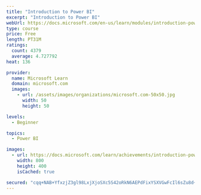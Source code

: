 ```yaml
---
title: "Introduction to Power BI"
excerpt: "Introduction to Power BI"
webUrl: https://docs.microsoft.com/en-us/learn/modules/introduction-power-bi/
type: course
price: Free
length: PT31M
ratings:
  count: 4379
  average: 4.727792
heat: 136

provider:
  name: Microsoft Learn
  domain: microsoft.com
  images:
    - url: /assets/images/organizations/microsoft.com-50x50.jpg
      width: 50
      height: 50

levels:
  - Beginner

topics:
  - Power BI

images:
  - url: https://docs.microsoft.com/learn/achievements/introduction-power-bi-social.png
    width: 800
    height: 400
    isCached: true

secured: "cqq+NAB+YfxzjZ3gl98LxjXjoSXc5S42oRkN6AEPdFixYSXVGwFcIl6sZu8d+u1/xR47V0r0pwgwVvpYvJNykmb6m4hz2Z/R8csNQpfCt0u2gnr9EA/qCiGClVovpk68erNWLvT+Wv9VIVSo4i+c0YI8gVgjSfIHY8GTRAibgV1eKd8tjZmGNdPcv4nv/JgDhd+A/E5HJytY5+LWT3IJ/l7csdk+ljx+VSThhjU7UZhHHn8GDWT2I9c5YasPK8vRRUN7KVBbjpT8C5tnAe4L4I74kbhRqR4Bb04qTz4MUwjZKtiMlu6lRefv5XAzAQIcZrWvSPID5Lrng3rA9jptGUSQrSuhZIa9nsxITmZgNDy281jExXmxnjW/3j7cJtD//nrvmBwynN5Rz2myIKxRcw==;AjGULen0vmGAkiRggrjuzQ=="
---
```


